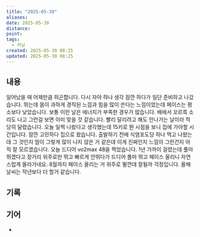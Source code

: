 ```yaml
---
title: "2025-05-30"
aliases:
date: 2025-05-30
distance:
point:
tags:
  - 러닝
created: 2025-05-30 08:25
updated: 2025-05-30 08:25
---
```


## 내용
일어났을 때 어제만큼 피곤합니다. 다시 자야 하나 생각 잠깐 하다가 일단 준비하고 나갔습니다. 
뛰는데 몸이 과하게 경직된 느낌과 힘을 많이 쓴다는 느낌이었는데 페이스는 평소보다 낮았습니다. 보통 이런 날은 에너지가 부족한 경우가 많습니다. 배에서 꼬르륵 소리도 나고 그런걸 보면 이미 맞을 것 같습니다.
빨리 달리려고 해도 안나가는 날이라 적당히 달렸습니다. 오늘 일찍 나왔다고 생각했는데 15키로 뛴 시점을 보니 집에 가야할 시간입니다. 잠깐 고민하다 집으로 왔습니다. 
출발하기 전에 식염포도당 하나 먹고 나왔는데 그 것인지 땀이 그렇게 많이 나지 않은 거 같은데 이게 진짜인지 느낌이 그런건지 아직 잘 모르겠습니다. 
오늘 드디어 vo2max 48을 찍었습니다. 1년 가까이 걸렸는데 풀마 뛰겠다고 장거리 위주로만 뛰고 빠르게 안뛰다가 드디어 풀마 뛰고 페이스 올리니 자연스럽게 올라가네요.
8월까지 페이스 올리는 거 위주로 뛸껀데 잘될까 걱정입니다. 올해 날씨는 작년보다 더 할거 같습니다. 

## 기록

## 기어
- 
